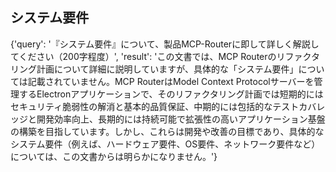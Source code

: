 ## システム要件

{'query': '『システム要件』について、製品MCP-Routerに即して詳しく解説してください（200字程度）', 'result': 'この文書では、MCP Routerのリファクタリング計画について詳細に説明していますが、具体的な「システム要件」については記載されていません。MCP RouterはModel Context Protocolサーバーを管理するElectronアプリケーションで、そのリファクタリング計画では短期的にはセキュリティ脆弱性の解消と基本的品質保証、中期的には包括的なテストカバレッジと開発効率向上、長期的には持続可能で拡張性の高いアプリケーション基盤の構築を目指しています。しかし、これらは開発や改善の目標であり、具体的なシステム要件（例えば、ハードウェア要件、OS要件、ネットワーク要件など）については、この文書からは明らかになりません。'}